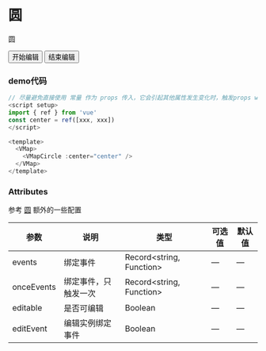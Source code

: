 <script setup>
import { ref } from 'vue'

const editable = ref(false)
const center = ref([116.403322, 39.920255])
const event = ref({ 'click': (e) => { console.log('click', e) } })
const editEvent = ref({ 'move': (e) => { console.log('move', e) } })
</script>

# 圆
圆

<ClientOnly>
  <VMap class="map-box" resizeEnable :center="[116.397428, 39.90923]" :zoom="13">
  <VMapCircle 
    strokeColor="#F33" 
    fillColor="#ee2200" 
    :fillOpacity="0.35" 
    :center="center" 
    :radius="1000" 
    :strokeOpacity="1" 
    :strokeWeight="3"
    :events="event"
    :editable="editable"
    :editEvents="editEvent"
  />
  <div class="input-card" style="width: 12rem;">
    <div class="input-item">
      <input class="btn" type="button" value="开始编辑" @click="editable = true" />
      <input class="btn" type="button" value="结束编辑" @click="editable = false" />
    </div>
  </div>
  </VMap>
</ClientOnly>

### demo代码
```js
// 尽量避免直接使用 常量 作为 props 传入，它会引起其他属性发生变化时，触发props watch，导致表现不一致
<script setup>
import { ref } from 'vue'
const center = ref([xxx, xxx])
</script>

<template>
  <VMap>
    <VMapCircle :center="center" />
  </VMap>
</template>
```

### Attributes
参考 [圆](https://lbs.amap.com/api/jsapi-v2/documentation#circle)
额外的一些配置

| 参数      | 说明          | 类型      | 可选值                           | 默认值  |
|---------- |-------------- |---------- |--------------------------------  |-------- |
| events | 绑定事件 | Record<string, Function> | — | — |
| onceEvents | 绑定事件，只触发一次 | Record<string, Function> | — | — |
| editable | 是否可编辑 | Boolean | — | — |
| editEvent | 编辑实例绑定事件 | Boolean | — | — |
